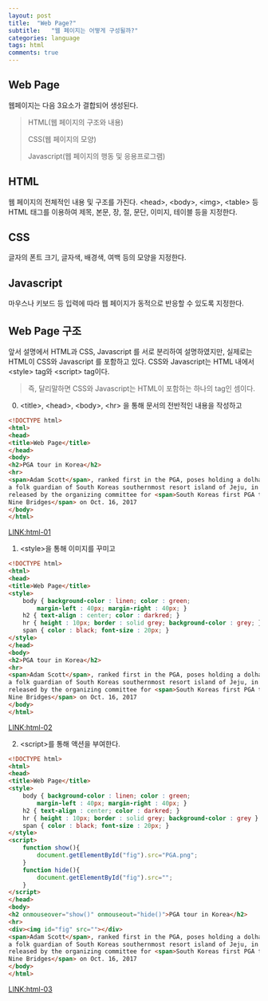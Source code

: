 ```yaml
---
layout: post
title:  "Web Page?"
subtitle:   "웹 페이지는 어떻게 구성될까?"
categories: language
tags: html
comments: true
---
```


## Web Page

웹페이지는 다음 3요소가 결합되어 생성된다.

>HTML(웹 페이지의 구조와 내용)
>
>CSS(웹 페이지의 모양)
>
>Javascript(웹 페이지의 행동 및 응용프로그램)

## HTML
웹 페이지의 전체적인 내용 및 구조를 가진다.
&#60;head&#62;, &#60;body&#62;, &#60;img&#62;, &#60;table&#62; 등 HTML 태그를 이용하여 
제목, 본문, 장, 절, 문단, 이미지, 테이블 등을 지정한다.

## CSS
글자의 폰트 크기, 글자색, 배경색, 여백 등의 모양을 지정한다.

## Javascript
마우스나 키보드 등 입력에 따라 웹 페이지가 동적으로 반응할 수 있도록 지정한다.


## Web Page 구조
앞서 설명에서 HTML과 CSS, Javascript 를 서로 분리하여 설명하였지만,
실제로는 HTML이 CSS와 Javascript 를 포함하고 있다.
CSS와 Javascript는 HTML 내에서 &#60;style&#62; tag와 &#60;script&#62; tag이다.

>
>즉, 달리말하면 CSS와 Javascript는 HTML이 포함하는 하나의 tag인 셈이다.
>

0. &#60;title&#62;, &#60;head&#62;, &#60;body&#62;, &#60;hr&#62; 
을 통해 문서의 전반적인 내용을 작성하고 

```html
<!DOCTYPE html>
<html>
<head>
<title>Web Page</title>
</head>
<body>
<h2>PGA tour in Korea</h2>
<hr>
<span>Adam Scott</span>, ranked first in the PGA, poses holding a dolharubang, 
a folk guardian of South Koreas southernmost resort island of Jeju, in this photo 
released by the organizing committee for <span>South Koreas first PGA tour CJ Cup 
Nine Bridges</span> on Oct. 16, 2017
</body>
</html>
```

[LINK:html-01](https://github.com/posjkh22/posjkh22.github.io/tree/master/samples/html/html-01.html)


1. &#60;style&#62;을 통해 이미지를 꾸미고

```html
<!DOCTYPE html>
<html>
<head>
<title>Web Page</title>
<style>
	body { background-color : linen; color : green; 
		margin-left : 40px; margin-right : 40px; }
	h2 { text-align : center; color : darkred; }
	hr { height : 10px; border : solid grey; background-color : grey; }
	span { color : black; font-size : 20px; }
</style>
</head>
<body>
<h2>PGA tour in Korea</h2>
<hr>
<span>Adam Scott</span>, ranked first in the PGA, poses holding a dolharubang, 
a folk guardian of South Koreas southernmost resort island of Jeju, in this photo 
released by the organizing committee for <span>South Koreas first PGA tour CJ Cup 
Nine Bridges</span> on Oct. 16, 2017
</body>
</html>
```

[LINK:html-02](https://github.com/posjkh22/posjkh22.github.io/tree/master/samples/html/html-02.html)

2. &#60;script&#62;를 통해 액션을 부여한다.

```html
<!DOCTYPE html>
<html>
<head>
<title>Web Page</title>
<style>
	body { background-color : linen; color : green; 
		margin-left : 40px; margin-right : 40px; }
	h2 { text-align : center; color : darkred; }
	hr { height : 10px; border : solid grey; background-color : grey }
	span { color : black; font-size : 20px; }
</style>
<script>
	function show(){
		document.getElementById("fig").src="PGA.png";
	}
	function hide(){
		document.getElementById("fig").src="";
	}
</script>
</head>
<body>
<h2 onmouseover="show()" onmouseout="hide()">PGA tour in Korea</h2>
<hr>
<div><img id="fig" src=""></div>
<span>Adam Scott</span>, ranked first in the PGA, poses holding a dolharubang, 
a folk guardian of South Koreas southernmost resort island of Jeju, in this photo 
released by the organizing committee for <span>South Koreas first PGA tour CJ Cup 
Nine Bridges</span> on Oct. 16, 2017
</body>
</html>
```
[LINK:html-03](https://github.com/posjkh22/posjkh22.github.io/tree/master/samples/html/html-03.html)

